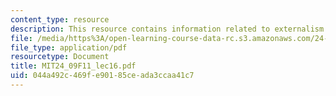 ```yaml
---
content_type: resource
description: This resource contains information related to externalism.
file: /media/https%3A/open-learning-course-data-rc.s3.amazonaws.com/24-09-minds-and-machines-fall-2011/044a492c469fe90185ceada3ccaa41c7_MIT24_09F11_lec16.pdf
file_type: application/pdf
resourcetype: Document
title: MIT24_09F11_lec16.pdf
uid: 044a492c-469f-e901-85ce-ada3ccaa41c7
---
```

